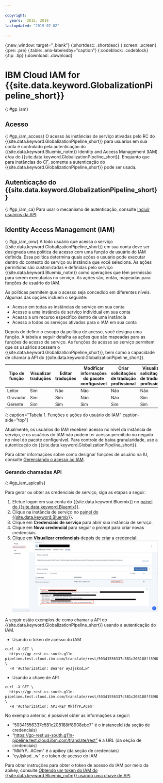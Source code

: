 ```yaml
---

copyright:
  years:  2015, 2019
lastupdated: "2019-07-02"

---
```


{:new_window: target="_blank"}
{:shortdesc: .shortdesc}
{:screen: .screen}
{:pre: .pre}
{:table: .aria-labeledby="caption"}
{:codeblock: .codeblock}
{:tip: .tip}
{:download: .download}


# IBM Cloud IAM for {{site.data.keyword.GlobalizationPipeline_short}}
{: #gp_iam}

## Acesso
{: #gp_iam_access}
O acesso às instâncias de serviço ativadas pelo RC do {{site.data.keyword.GlobalizationPipeline_short}} para usuários em sua conta é controlado pela autenticação do {{site.data.keyword.Bluemix_notm}} Identity and Access Management (IAM) e/ou do {{site.data.keyword.GlobalizationPipeline_short}}. Enquanto que para instâncias do CF, somente a autenticação do {{site.data.keyword.GlobalizationPipeline_short}} pode ser usada.

## Autenticação do {{site.data.keyword.GlobalizationPipeline_short}}
{: #gp_iam_ca}
Para usar o mecanismo de autenticação, consulte [Incluir usuários da API](/docs/services/GlobalizationPipeline/managetranslations.html#adduser).


## Identity Access Management (IAM)
{: #gp_iam_ovw}
A todo usuário que acessa o serviço {{site.data.keyword.GlobalizationPipeline_short}} em sua conta deve ser designada uma política de acesso com uma função de usuário do IAM definida. Essa política determina quais ações o usuário pode executar dentro do contexto do serviço ou instância que você seleciona. As ações permitidas são customizadas e definidas pelo serviço {{site.data.keyword.Bluemix_notm}} como operações que têm permissão para serem executadas no serviço. As ações são, então, mapeadas para funções de usuário do IAM.

As políticas permitem que o acesso seja concedido em diferentes níveis. Algumas das opções incluem o seguinte:

* Acesso em todas as instâncias do serviço em sua conta
* Acesso a uma instância de serviço individual em sua conta
* Acesso a um recurso específico dentro de uma instância
* Acesso a todos os serviços ativados para o IAM em sua conta

Depois de definir o escopo da política de acesso, você designa uma função. A tabela a seguir detalha as ações que são mapeadas para as funções de acesso de serviço. As funções de acesso ao serviço permitem que os usuários acessem o {{site.data.keyword.GlobalizationPipeline_short}}, bem como a capacidade de chamar a API do {{site.data.keyword.GlobalizationPipeline_short}}.

| **Tipo de função** | **Visualizar traduções** | **Editar traduções** | **Modificar informações do pacote configurável** | **Criar solicitações de tradução profissional** | **Visualizar solicitações de tradução profissional** |
|---------------|-----------------------|-----------------------|-------------------------------|----------------------------------------------|--------------------------------------------|
| Leitor        | Sim | Não | Não | Não | Não |
| Gravador        | Sim | Sim | Não | Não | Sim |
| Gerente       | Sim | Sim | Sim | Sim | Sim |
{: caption="Tabela 1. Funções e ações do usuário do IAM" caption-side="top"}

Atualmente, os usuários do IAM recebem acesso no nível da instância de serviço, e os usuários do IAM não podem ter acesso permitido ou negado no nível do pacote configurável. Para controle de baixa granularidade, use a autenticação do {{site.data.keyword.GlobalizationPipeline_short}}.

Para obter informações sobre como designar funções de usuário na IU, consulte [Gerenciando o acesso ao IAM](/docs/iam?topic=iam-iammanidaccser).

### Gerando chamadas API
{: #gp_iam_apicalls}

Para gerar ou obter as credenciais de serviço, siga as etapas a seguir.
1. Efetue logon em sua conta do {{site.data.keyword.Bluemix}} no [ painel do {{site.data.keyword.Bluemix}}](https://cloud.ibm.com/).
2. Clique na instância de serviço no [ painel do {{site.data.keyword.Bluemix}}](https://cloud.ibm.com/).
3. Clique em **Credenciais de serviço** para abrir sua instância de serviço.
4. Clique em **Nova credencial** para seguir o prompt para criar novas credenciais.
5. Clique em **Visualizar credenciais** depois de criar a credencial.
![A captura de tela mostra informações sobre uma chave de API de amostra](images/gp_iam_apicalls.gif)

A seguir estão exemplos de como chamar a API do {{site.data.keyword.GlobalizationPipeline_short}} usando a autenticação do IAM.

* Usando o token de acesso do IAM
```
curl -X GET \
  https://gp-rest.us-south.g11n-pipeline.test.cloud.ibm.com/translate/rest/50341556337c581c208188ff8908ebc7/v2/bundles \
  -H 'Authorization: Bearer eyJjsksd…w'
```

* Usando a chave de API
```
curl -X GET \
  https://gp-rest.us-south.g11n-pipeline.test.cloud.ibm.com/translate/rest/50341556337c581c208188ff8908ebc7/v2/bundles \
  -H 'Authorization: API-KEY MklfrP…ACem'
```
No exemplo anterior, é possível obter as informações a seguir:
* “50341556337c581c208188ff8908ebc7” é o instanceId (da seção de credenciais)
* “https://gp-rest.us-south.g11n-pipeline.test.cloud.ibm.com/translate/rest” é a URL (da seção de credenciais)
* “MklfrP…ACem” é a apikey (da seção de credenciais)
* “eyJjsksd…w” é o token de acesso do IAM

Para obter instruções para obter o token de acesso do IAM por meio da apikey, consulte [Obtendo um token do IAM do {{site.data.keyword.Bluemix_notm}} usando uma chave de API](/docs/iam?topic=iam-iamtoken_from_apikey#iamtoken_from_apikey).
